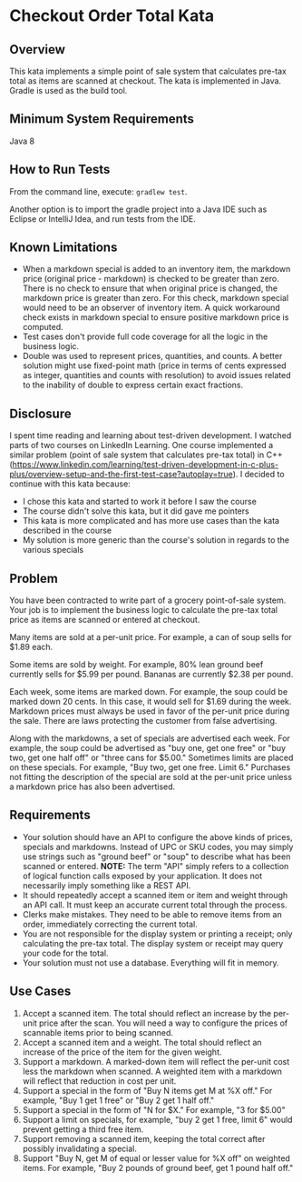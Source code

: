 # Checkout Order Total Kata

## Overview
This kata implements a simple point of sale system that calculates pre-tax total as items are scanned at checkout. The kata is implemented in Java. Gradle is used as the build tool.

## Minimum System Requirements
Java 8

## How to Run Tests
From the command line, execute: `gradlew test`.

Another option is to import the gradle project into a Java IDE such as Eclipse or IntelliJ Idea, and run tests from the IDE. 

## Known Limitations
- When a markdown special is added to an inventory item, the markdown price (original price - markdown) is checked to be greater than zero. There is no check to ensure that when original price is changed, the markdown price is greater than zero. For this check, markdown special would need to be an observer of inventory item. A quick workaround check exists in markdown special to ensure positive markdown price is computed.
- Test cases don't provide full code coverage for all the logic in the business logic.
- Double was used to represent prices, quantities, and counts. A better solution might use fixed-point math (price in terms of cents expressed as integer, quantities and counts with resolution) to avoid issues related to the inability of double to express certain exact fractions.

## Disclosure
I spent time reading and learning about test-driven development. I watched parts of two courses on LinkedIn Learning. One course implemented a similar problem (point of sale system that calculates pre-tax total) in C++ (https://www.linkedin.com/learning/test-driven-development-in-c-plus-plus/overview-setup-and-the-first-test-case?autoplay=true). I decided to continue with this kata because:
- I chose this kata and started to work it before I saw the course
- The course didn't solve this kata, but it did gave me pointers
- This kata is more complicated and has more use cases than the kata described in the course
- My solution is more generic than the course's solution in regards to the various specials

## Problem
You have been contracted to write part of a grocery point-of-sale system. Your job is to implement the business logic to calculate the pre-tax total price as items are scanned or entered at checkout.

Many items are sold at a per-unit price. For example, a can of soup sells for $1.89 each.

Some items are sold by weight. For example, 80% lean ground beef currently sells for $5.99 per pound. Bananas are currently $2.38 per pound.

Each week, some items are marked down. For example, the soup could be marked down 20 cents. In this case, it would sell for $1.69 during the week. Markdown prices must always be used in favor of the per-unit price during the sale. There are laws protecting the customer from false advertising.

Along with the markdowns, a set of specials are advertised each week. For example, the soup could be advertised as "buy one, get one free" or "buy two, get one half off" or "three cans for $5.00." Sometimes limits are placed on these specials. For example, "Buy two, get one free. Limit 6." Purchases not fitting the description of the special are sold at the per-unit price unless a markdown price has also been advertised.

## Requirements
* Your solution should have an API to configure the above kinds of prices, specials and markdowns. Instead of UPC or SKU codes, you may simply use strings such as "ground beef" or "soup" to describe what has been scanned or entered. **NOTE:** The term "API" simply refers to a collection of logical function calls exposed by your application. It does not necessarily imply something like a REST API.
* It should repeatedly accept a scanned item or item and weight through an API call. It must keep an accurate current total through the process.
* Clerks make mistakes. They need to be able to remove items from an order, immediately correcting the current total.
* You are not responsible for the display system or printing a receipt; only calculating the pre-tax total. The display system or receipt may query your code for the total.
* Your solution must not use a database. Everything will fit in memory.

## Use Cases
1. Accept a scanned item. The total should reflect an increase by the per-unit price after the scan. You will need a way to configure the prices of scannable items prior to being scanned.
2. Accept a scanned item and a weight. The total should reflect an increase of the price of the item for the given weight.
3. Support a markdown. A marked-down item will reflect the per-unit cost less the markdown when scanned. A weighted item with a markdown will reflect that reduction in cost per unit.
4. Support a special in the form of "Buy N items get M at %X off." For example, "Buy 1 get 1 free" or "Buy 2 get 1 half off."
5. Support a special in the form of "N for $X." For example, "3 for $5.00"
6. Support a limit on specials, for example, "buy 2 get 1 free, limit 6" would prevent getting a third free item.
7. Support removing a scanned item, keeping the total correct after possibly invalidating a special.
8. Support "Buy N, get M of equal or lesser value for %X off" on weighted items. For example, "Buy 2 pounds of ground beef, get 1 pound half off."
